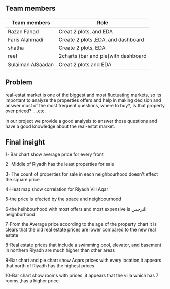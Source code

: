 
## Team members

| Team members   | Role |
| ----------- | ----------- |
| Razan Fahad |Creat 2 plots, and EDA |
| Faris Alahmadi |Create 2 plots ,EDA, and dashboard |
| shatha |Create 2 plots, EDA |
| reef |2charts (bar and pie)with dashboard |
| Sulaiman AlSaadan |Creat 2 plots and EDA |


## Problem
real-estat market is one of the biggest and most fluctuating markets, so its important to analyze the properties offers and help in making decision and answer most of the most frequent questions, where to buy?, is that property over priced? ....etc.

in our project we provide a good analysis to answer those questions and have a good knowledge about the real-estat market.

## Final insight

1- Bar chart show average price for every front

2- Middle of Riyadh has the least properties for sale

3- The count of properties for sale in each neighbourhood doesn't effect the square price

4-Heat map show correlation for Riyadh Vill Aqar

5-the price is efected by the space and neighbourhood

6-the heihbourhood with most offers and most expensive is النرجس neighborhood

7-From the Average price according to the age of the property chart it is clears that the old real estate prices are lower compared to the new real estate

8-Real estate prices that include a swimming pool, elevator, and basement in northern Riyadh are much higher than other areas

9-Bar chart and pie chart show Aqars prices with every location,it appears that north of Riyadh has the highest prices

10-Bar chart show rooms with prices ,it appears that the villa which has 7 rooms ,has a higher price





